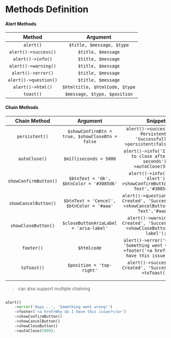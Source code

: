 # Methods Definition

#### Alert Methods

|         Method        	|             Argument           	|
|:---------------------:	|:------------------------------:	|
|       `alert()`       	|    `$title, $message, $type`   	|
|  `alert()->success()` 	|       `$title, $message`       	|
|   `alert()->info()`   	|       `$title, $message`       	|
|  `alert()->warning()` 	|       `$title, $message`       	|
|   `alert()->error()`  	|       `$title, $message`       	|
| `alert()->question()` 	|       `$title, $message`       	|
|    `alert()->html()`   	| `$htmltitle, $htmlCode, $type` 	|
|      `toast()`     	    | `$message, $type, $position` 	    |

#### Chain Methods

|      Chain Method     	|                     Argument                     	|                                             Snippet                                             	|
|:---------------------:	|:------------------------------------------------:	|:-----------------------------------------------------------------------------------------------:	|
|     `persistent()`    	| `$showConfirmBtn =  true, $showCloseBtn = false` 	|         `alert()->success('Alert Persistent', 'Successfully')->persistent(false,true);`         	|
|     `autoClose()`     	|              `$milliseconds = 5000`              	|           `alert()->info('I am going to close after', '5 seconds')->autoClose(5000);`           	|
| `showConfirmButton()` 	|     `$btnText = 'Ok', $btnColor = '#3085d6'`     	|          `alert()->info('Info', 'Alert')->showConfirmButton('Button Text','#3085d6');`          	|
|  `showCancelButton()` 	|     `$btnText = 'Cencel', $btnColor = '#aaa'`    	| `alert()->question('Is Post Created', 'Successfully?)->showCancelButton('Button Text','#aaa');` 	|
|  `showCloseButton()`  	|      `$closeButtonAriaLabel = 'aria-label'`      	|        `alert()->warning('Post Created', 'Successfully')->showCloseButton('aria-label');`       	|
|       `footer()`      	|                    `$htmlcode`                   	|    `alert()->error('Oops...', 'Something went wrong!')->footer('<a href>Why do I have this issue?</a>');`   	|
|      `toToast()`      	|             `$position = 'top-right'`            	|                  `alert()->success('Post Created', 'Successfully')->toToast();`                 	|
|                       	|                                                  	|                                                                                                 	|
|                       	|                                                  	|                                                                                                 	|
> can also support multiple chaining

``` php

alert()
    ->error('Oops...', 'Something went wrong!')
    ->footer('<a href>Why do I have this issue?</a>')
    ->showConfirmButton()
    ->showCancelButton()
    ->showCloseButton()
    ->autoClose(5000);

```
